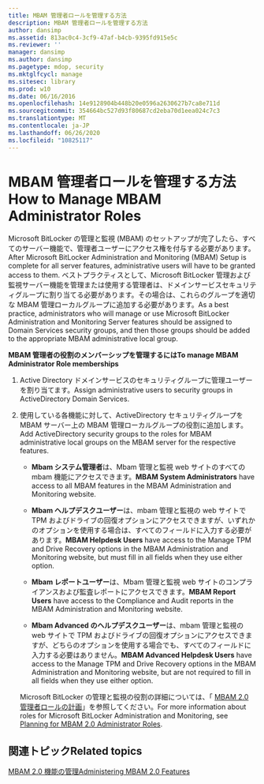 ```yaml
---
title: MBAM 管理者ロールを管理する方法
description: MBAM 管理者ロールを管理する方法
author: dansimp
ms.assetid: 813ac0c4-3cf9-47af-b4cb-9395fd915e5c
ms.reviewer: ''
manager: dansimp
ms.author: dansimp
ms.pagetype: mdop, security
ms.mktglfcycl: manage
ms.sitesec: library
ms.prod: w10
ms.date: 06/16/2016
ms.openlocfilehash: 14e9128904b448b20e0596a2630627b7ca8e711d
ms.sourcegitcommit: 354664bc527d93f80687cd2eba70d1eea024c7c3
ms.translationtype: MT
ms.contentlocale: ja-JP
ms.lasthandoff: 06/26/2020
ms.locfileid: "10825117"
---
```

# <span data-ttu-id="dfe71-103">MBAM 管理者ロールを管理する方法</span><span class="sxs-lookup"><span data-stu-id="dfe71-103">How to Manage MBAM Administrator Roles</span></span>


<span data-ttu-id="dfe71-104">Microsoft BitLocker の管理と監視 (MBAM) のセットアップが完了したら、すべてのサーバー機能で、管理者ユーザーにアクセス権を付与する必要があります。</span><span class="sxs-lookup"><span data-stu-id="dfe71-104">After Microsoft BitLocker Administration and Monitoring (MBAM) Setup is complete for all server features, administrative users will have to be granted access to them.</span></span> <span data-ttu-id="dfe71-105">ベストプラクティスとして、Microsoft BitLocker 管理および監視サーバー機能を管理または使用する管理者は、ドメインサービスセキュリティグループに割り当てる必要があります。その場合は、これらのグループを適切な MBAM 管理ローカルグループに追加する必要があります。</span><span class="sxs-lookup"><span data-stu-id="dfe71-105">As a best practice, administrators who will manage or use Microsoft BitLocker Administration and Monitoring Server features should be assigned to Domain Services security groups, and then those groups should be added to the appropriate MBAM administrative local group.</span></span>

**<span data-ttu-id="dfe71-106">MBAM 管理者の役割のメンバーシップを管理するには</span><span class="sxs-lookup"><span data-stu-id="dfe71-106">To manage MBAM Administrator Role memberships</span></span>**

1.  <span data-ttu-id="dfe71-107">Active Directory ドメインサービスのセキュリティグループに管理ユーザーを割り当てます。</span><span class="sxs-lookup"><span data-stu-id="dfe71-107">Assign administrative users to security groups in ActiveDirectory Domain Services.</span></span>

2.  <span data-ttu-id="dfe71-108">使用している各機能に対して、ActiveDirectory セキュリティグループを MBAM サーバー上の MBAM 管理ローカルグループの役割に追加します。</span><span class="sxs-lookup"><span data-stu-id="dfe71-108">Add ActiveDirectory security groups to the roles for MBAM administrative local groups on the MBAM server for the respective features.</span></span>

    -   <span data-ttu-id="dfe71-109">**Mbam システム管理者**は、Mbam 管理と監視 web サイトのすべての mbam 機能にアクセスできます。</span><span class="sxs-lookup"><span data-stu-id="dfe71-109">**MBAM System Administrators** have access to all MBAM features in the MBAM Administration and Monitoring website.</span></span>

    -   <span data-ttu-id="dfe71-110">**Mbam ヘルプデスクユーザー**は、mbam 管理と監視の web サイトで TPM およびドライブの回復オプションにアクセスできますが、いずれかのオプションを使用する場合は、すべてのフィールドに入力する必要があります。</span><span class="sxs-lookup"><span data-stu-id="dfe71-110">**MBAM Helpdesk Users** have access to the Manage TPM and Drive Recovery options in the MBAM Administration and Monitoring website, but must fill in all fields when they use either option.</span></span>

    -   <span data-ttu-id="dfe71-111">**Mbam レポートユーザー**は、Mbam 管理と監視 web サイトのコンプライアンスおよび監査レポートにアクセスできます。</span><span class="sxs-lookup"><span data-stu-id="dfe71-111">**MBAM Report Users** have access to the Compliance and Audit reports in the MBAM Administration and Monitoring website.</span></span>

    -   <span data-ttu-id="dfe71-112">**Mbam Advanced のヘルプデスクユーザー**は、mbam 管理と監視の web サイトで TPM およびドライブの回復オプションにアクセスできますが、どちらのオプションを使用する場合でも、すべてのフィールドに入力する必要はありません。</span><span class="sxs-lookup"><span data-stu-id="dfe71-112">**MBAM Advanced Helpdesk Users** have access to the Manage TPM and Drive Recovery options in the MBAM Administration and Monitoring website, but are not required to fill in all fields when they use either option.</span></span>

    <span data-ttu-id="dfe71-113">Microsoft BitLocker の管理と監視の役割の詳細については、「 [MBAM 2.0 管理者ロールの計画](planning-for-mbam-20-administrator-roles-mbam-2.md)」を参照してください。</span><span class="sxs-lookup"><span data-stu-id="dfe71-113">For more information about roles for Microsoft BitLocker Administration and Monitoring, see [Planning for MBAM 2.0 Administrator Roles](planning-for-mbam-20-administrator-roles-mbam-2.md).</span></span>

## <span data-ttu-id="dfe71-114">関連トピック</span><span class="sxs-lookup"><span data-stu-id="dfe71-114">Related topics</span></span>


[<span data-ttu-id="dfe71-115">MBAM 2.0 機能の管理</span><span class="sxs-lookup"><span data-stu-id="dfe71-115">Administering MBAM 2.0 Features</span></span>](administering-mbam-20-features-mbam-2.md)

 

 





